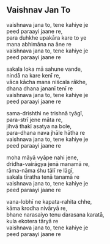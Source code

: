 ## Vaishnav Jan To


vaishnava jana to, tene kahiye je  
peed paraayi jaane re,  
para duhkhe upakāra kare to ye  
mana abhimāna na āne re  
vaishnava jana to, tene kahiye je  
peed paraayi jaane re

sakala loka mā sahune vande,  
nindā na kare kenī re,  
vāca kācha mana niścala rākhe,  
dhana dhana jananī tenī re  
vaishnava jana to, tene kahiye je  
peed paraayi jaane re

sama-drishthi ne trishnā tyāgī,  
para-strī jene māta re,  
jihvā thakī asatya na bole,  
para-dhana nava jhāle hātha re  
vaishnava jana to, tene kahiye je  
peed paraayi jaane re

moha māyā vyāpe nahi jene,  
dridha-vairāgya jenā manamā re,  
rāma-nāma śhu tālī re lāgī,  
sakala tīratha tenā tanamā re  
vaishnava jana to, tene kahiye je  
peed paraayi jaane re

vana-lobhī ne kapata-rahita chhe,  
kāma krodha nivāryā re,  
bhane narasaiyo tenu darasana karatā,  
kula ekotera tāryā re  
vaishnava jana to, tene kahiye je  
peed paraayi jaane re


